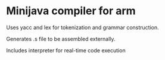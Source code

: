 # Minijava compiler for arm 

Uses yacc and lex for tokenization and grammar construction.

Generates .s file to be assembled externally.

Includes interpreter for real-time code execution

